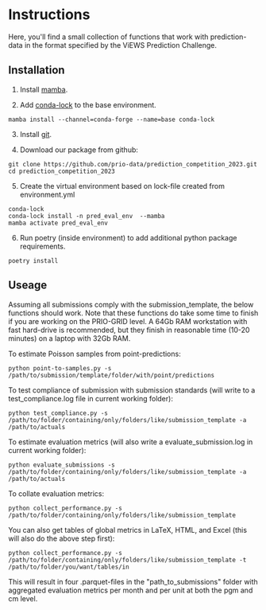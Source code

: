 # Instructions

Here, you'll find a small collection of functions that work with prediction-data in the format specified by the ViEWS Prediction Challenge.

## Installation

1. Install [mamba](https://github.com/conda-forge/miniforge#mambaforge).

2. Add [conda-lock](https://github.com/conda/conda-lock) to the base environment.

``` console
mamba install --channel=conda-forge --name=base conda-lock
```

3. Install [git](https://git-scm.com/downloads).

4. Download our package from github:

```console
git clone https://github.com/prio-data/prediction_competition_2023.git
cd prediction_competition_2023
```
5. Create the virtual environment based on lock-file created from environment.yml

``` console
conda-lock
conda-lock install -n pred_eval_env  --mamba
mamba activate pred_eval_env
```
6. Run poetry (inside environment) to add additional python package requirements.

```console
poetry install
```

## Useage

Assuming all submissions comply with the submission_template, the below functions should work. Note that these functions do take some time to finish if you are working on the PRIO-GRID level. A 64Gb RAM workstation with fast hard-drive is recommended, but they finish in reasonable time (10-20 minutes) on a laptop with 32Gb RAM.

To estimate Poisson samples from point-predictions:

```console
python point-to-samples.py -s /path/to/submission/template/folder/with/point/predictions
```

To test compliance of submission with submission standards (will write to a test_compliance.log file in current working folder):

```console
python test_compliance.py -s /path/to/folder/containing/only/folders/like/submission_template -a /path/to/actuals
```

To estimate evaluation metrics (will also write a evaluate_submission.log in current working folder):

```console
python evaluate_submissions -s /path/to/folder/containing/only/folders/like/submission_template -a /path/to/actuals
```

To collate evaluation metrics:

```console
python collect_performance.py -s /path/to/folder/containing/only/folders/like/submission_template
```

You can also get tables of global metrics in LaTeX, HTML, and Excel (this will also do the above step first):

```console
python collect_performance.py -s /path/to/folder/containing/only/folders/like/submission_template -t /path/to/folder/you/want/tables/in
```


This will result in four .parquet-files in the "path_to_submissions" folder with aggregated evaluation metrics per month and per unit at both the pgm and cm level. 
